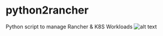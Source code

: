 # python2rancher
Python script to manage Rancher & K8S Workloads
![alt text](https://documents.lucidchart.com/documents/9fe0e964-7b3e-43dd-be83-955dabef4016/pages/0_0?a=7368&x=-21&y=-128&w=1345&h=1936&store=1&accept=image%2F*&auth=LCA%207f54c1c11f9294db278d7c2d946d85e667abaac4-ts%3D1557937523)
